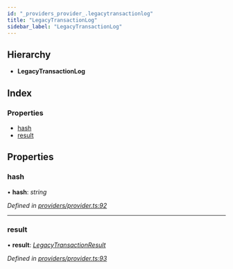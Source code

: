 ```yaml
---
id: "_providers_provider_.legacytransactionlog"
title: "LegacyTransactionLog"
sidebar_label: "LegacyTransactionLog"
---
```


## Hierarchy

* **LegacyTransactionLog**

## Index

### Properties

* [hash](_providers_provider_.legacytransactionlog.md#hash)
* [result](_providers_provider_.legacytransactionlog.md#result)

## Properties

###  hash

• **hash**: *string*

*Defined in [providers/provider.ts:92](https://github.com/nearprotocol/nearlib/blob/948b404/src.ts/providers/provider.ts#L92)*

___

###  result

• **result**: *[LegacyTransactionResult](_providers_provider_.legacytransactionresult.md)*

*Defined in [providers/provider.ts:93](https://github.com/nearprotocol/nearlib/blob/948b404/src.ts/providers/provider.ts#L93)*
